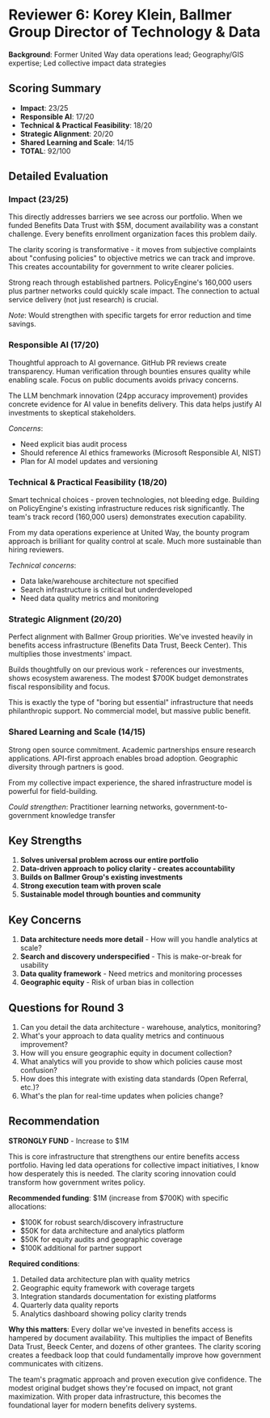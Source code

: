 # Reviewer 6: Korey Klein, Ballmer Group Director of Technology & Data
**Background**: Former United Way data operations lead; Geography/GIS expertise; Led collective impact data strategies

## Scoring Summary
- **Impact**: 23/25
- **Responsible AI**: 17/20
- **Technical & Practical Feasibility**: 18/20
- **Strategic Alignment**: 20/20
- **Shared Learning and Scale**: 14/15
- **TOTAL**: 92/100

## Detailed Evaluation

### Impact (23/25)
This directly addresses barriers we see across our portfolio. When we funded Benefits Data Trust with $5M, document availability was a constant challenge. Every benefits enrollment organization faces this problem daily.

The clarity scoring is transformative - it moves from subjective complaints about "confusing policies" to objective metrics we can track and improve. This creates accountability for government to write clearer policies.

Strong reach through established partners. PolicyEngine's 160,000 users plus partner networks could quickly scale impact. The connection to actual service delivery (not just research) is crucial.

*Note*: Would strengthen with specific targets for error reduction and time savings.

### Responsible AI (17/20)
Thoughtful approach to AI governance. GitHub PR reviews create transparency. Human verification through bounties ensures quality while enabling scale. Focus on public documents avoids privacy concerns.

The LLM benchmark innovation (24pp accuracy improvement) provides concrete evidence for AI value in benefits delivery. This data helps justify AI investments to skeptical stakeholders.

*Concerns*:
- Need explicit bias audit process
- Should reference AI ethics frameworks (Microsoft Responsible AI, NIST)
- Plan for AI model updates and versioning

### Technical & Practical Feasibility (18/20)
Smart technical choices - proven technologies, not bleeding edge. Building on PolicyEngine's existing infrastructure reduces risk significantly. The team's track record (160,000 users) demonstrates execution capability.

From my data operations experience at United Way, the bounty program approach is brilliant for quality control at scale. Much more sustainable than hiring reviewers.

*Technical concerns*:
- Data lake/warehouse architecture not specified
- Search infrastructure is critical but underdeveloped
- Need data quality metrics and monitoring

### Strategic Alignment (20/20)
Perfect alignment with Ballmer Group priorities. We've invested heavily in benefits access infrastructure (Benefits Data Trust, Beeck Center). This multiplies those investments' impact.

Builds thoughtfully on our previous work - references our investments, shows ecosystem awareness. The modest $700K budget demonstrates fiscal responsibility and focus.

This is exactly the type of "boring but essential" infrastructure that needs philanthropic support. No commercial model, but massive public benefit.

### Shared Learning and Scale (14/15)
Strong open source commitment. Academic partnerships ensure research applications. API-first approach enables broad adoption. Geographic diversity through partners is good.

From my collective impact experience, the shared infrastructure model is powerful for field-building.

*Could strengthen*: Practitioner learning networks, government-to-government knowledge transfer

## Key Strengths
1. **Solves universal problem across our entire portfolio**
2. **Data-driven approach to policy clarity - creates accountability**
3. **Builds on Ballmer Group's existing investments**
4. **Strong execution team with proven scale**
5. **Sustainable model through bounties and community**

## Key Concerns
1. **Data architecture needs more detail** - How will you handle analytics at scale?
2. **Search and discovery underspecified** - This is make-or-break for usability
3. **Data quality framework** - Need metrics and monitoring processes
4. **Geographic equity** - Risk of urban bias in collection

## Questions for Round 3
1. Can you detail the data architecture - warehouse, analytics, monitoring?
2. What's your approach to data quality metrics and continuous improvement?
3. How will you ensure geographic equity in document collection?
4. What analytics will you provide to show which policies cause most confusion?
5. How does this integrate with existing data standards (Open Referral, etc.)?
6. What's the plan for real-time updates when policies change?

## Recommendation
**STRONGLY FUND** - Increase to $1M

This is core infrastructure that strengthens our entire benefits access portfolio. Having led data operations for collective impact initiatives, I know how desperately this is needed. The clarity scoring innovation could transform how government writes policy.

**Recommended funding**: $1M (increase from $700K) with specific allocations:
- $100K for robust search/discovery infrastructure
- $50K for data architecture and analytics platform
- $50K for equity audits and geographic coverage
- $100K additional for partner support

**Required conditions**:
1. Detailed data architecture plan with quality metrics
2. Geographic equity framework with coverage targets
3. Integration standards documentation for existing platforms
4. Quarterly data quality reports
5. Analytics dashboard showing policy clarity trends

**Why this matters**: 
Every dollar we've invested in benefits access is hampered by document availability. This multiplies the impact of Benefits Data Trust, Beeck Center, and dozens of other grantees. The clarity scoring creates a feedback loop that could fundamentally improve how government communicates with citizens.

The team's pragmatic approach and proven execution give confidence. The modest original budget shows they're focused on impact, not grant maximization. With proper data infrastructure, this becomes the foundational layer for modern benefits delivery systems.